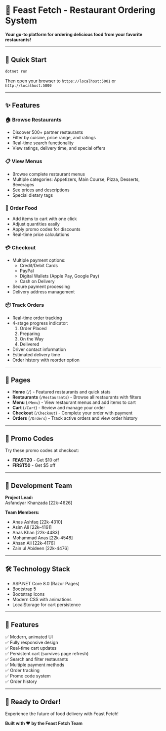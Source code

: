 # 🍔 Feast Fetch - Restaurant Ordering System

**Your go-to platform for ordering delicious food from your favorite restaurants!**

---

## 🚀 Quick Start

```bash
dotnet run
```

Then open your browser to `https://localhost:5001` or `http://localhost:5000`

---

## ✨ Features

### 🏠 **Browse Restaurants**
- Discover 500+ partner restaurants
- Filter by cuisine, price range, and ratings
- Real-time search functionality
- View ratings, delivery time, and special offers

### 📋 **View Menus**
- Browse complete restaurant menus
- Multiple categories: Appetizers, Main Course, Pizza, Desserts, Beverages
- See prices and descriptions
- Special dietary tags

### 🛒 **Order Food**
- Add items to cart with one click
- Adjust quantities easily
- Apply promo codes for discounts
- Real-time price calculations

### 💳 **Checkout**
- Multiple payment options:
  - Credit/Debit Cards
  - PayPal
  - Digital Wallets (Apple Pay, Google Pay)
  - Cash on Delivery
- Secure payment processing
- Delivery address management

### 📦 **Track Orders**
- Real-time order tracking
- 4-stage progress indicator:
  1. Order Placed
  2. Preparing
  3. On the Way
  4. Delivered
- Driver contact information
- Estimated delivery time
- Order history with reorder option

---

## 🎨 Pages

- **Home** (`/`) - Featured restaurants and quick stats
- **Restaurants** (`/Restaurants`) - Browse all restaurants with filters
- **Menu** (`/Menu`) - View restaurant menus and add items to cart
- **Cart** (`/Cart`) - Review and manage your order
- **Checkout** (`/Checkout`) - Complete your order with payment
- **Orders** (`/Orders`) - Track active orders and view order history

---

## 🎯 Promo Codes

Try these promo codes at checkout:
- **FEAST20** - Get $10 off
- **FIRST50** - Get $5 off

---

## 👥 Development Team

**Project Lead:**  
Asfandyar Khanzada [22k-4626]

**Team Members:**  
- Anas Ashfaq [22k-4310]
- Asim Ali [22k-4161]
- Anas Khan [22k-4483]
- Mohammad Anas [22k-4548]
- Ahsan Ali [22k-4176]
- Zain ul Abideen [22k-4476]

---

## 🛠️ Technology Stack

- ASP.NET Core 8.0 (Razor Pages)
- Bootstrap 5
- Bootstrap Icons
- Modern CSS with animations
- LocalStorage for cart persistence

---

## 📱 Features

✅ Modern, animated UI  
✅ Fully responsive design  
✅ Real-time cart updates  
✅ Persistent cart (survives page refresh)  
✅ Search and filter restaurants  
✅ Multiple payment methods  
✅ Order tracking  
✅ Promo code system  
✅ Order history  

---

## 🎉 Ready to Order!

Experience the future of food delivery with Feast Fetch!

**Built with ❤️ by the Feast Fetch Team**
